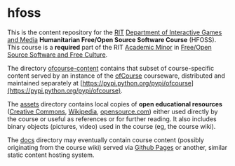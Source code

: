 # hfoss

This is the content repository for the [RIT](https://rit.edu) [Department of Interactive Games and Media](http://igm.rit.edu)
__Humanitarian Free/Open Source Software Course__ (HFOSS). This course is a
__required__ part of the RIT [Academic Minor](https://www.rit.edu/gccis/igm/free-open-source-software-foss-mn) in
[Free/Open Source Software and Free Culture](http://www.rit.edu/news/story.php?id=50590). 

The directory [ofcourse-content](orcourse-content) contains that subset of course-specific content served by an
instance of the [ofCourse](http://github.com/FOSSRIT/ofCourse) courseware, distributed
and maintained separately at [https://pypi.python.org/pypi/ofcourse](https://pypi.python.org/pypi/ofcourse).

The [assets](assets) directory contains local copies of **open educational resources** ([Creative Commons](https://wiki.creativecommons.org/wiki/What_is_OER%3F), [Wikipedia](https://en.wikipedia.org/wiki/Open_educational_resources),
[opensource.com](https://opensource.com/education/13/4/guide-open-source-education)) either used directly by the course or useful as references or for further
reading. It also includes binary objects (pictures, video) used in the course (eg, the course wiki).

The [docs](docs) directory may eventually contain course content (possibly
originating from the course wiki) served via [Github Pages](https://pages.github.com/) or
another, similar static content hosting system. 

